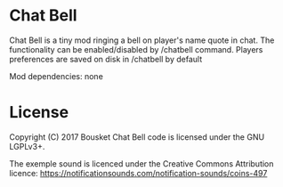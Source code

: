 Chat Bell
=========

Chat Bell is a tiny mod ringing a bell on player's name quote in chat.
The functionality can be enabled/disabled by /chatbell command.
Players preferences are saved on disk in <world>/chatbell by default

Mod dependencies: none

License
=======

Copyright (C) 2017 Bousket
Chat Bell code is licensed under the GNU LGPLv3+.

The exemple sound is licenced under the Creative Commons Attribution licence:
https://notificationsounds.com/notification-sounds/coins-497
